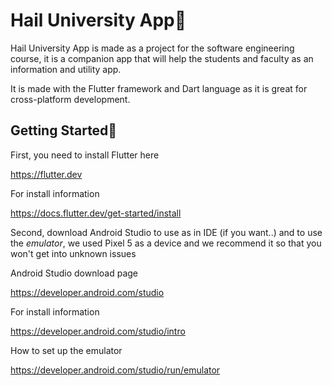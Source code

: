 # Hail University App📖

Hail University App is made as a project for the software engineering course, it is a companion app that will help
the students and faculty as an information and utility app.

It is made with the Flutter framework and Dart language as it is great for cross-platform development.


## Getting Started🚀

First, you need to install Flutter here 

https://flutter.dev

For install information 

https://docs.flutter.dev/get-started/install

Second, download Android Studio to use as in IDE (if you want..) and to use the *emulator*,
we used Pixel 5 as a device and we recommend it so that you won't get into unknown issues

Android Studio download page 

https://developer.android.com/studio

For install information

https://developer.android.com/studio/intro

How to set up the emulator

https://developer.android.com/studio/run/emulator
